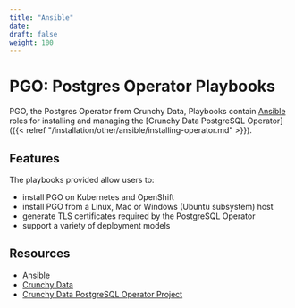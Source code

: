 ```yaml
---
title: "Ansible"
date:
draft: false
weight: 100
---
```


# PGO: Postgres Operator Playbooks

PGO, the Postgres Operator from Crunchy Data, Playbooks contain [Ansible](https://www.ansible.com/)
roles for installing and managing the [Crunchy Data PostgreSQL Operator]({{< relref "/installation/other/ansible/installing-operator.md" >}}).  

## Features

The playbooks provided allow users to:

* install PGO on Kubernetes and OpenShift
* install PGO from a Linux, Mac or Windows (Ubuntu subsystem) host
* generate TLS certificates required by the PostgreSQL Operator
* support a variety of deployment models

## Resources

* [Ansible](https://www.ansible.com/)
* [Crunchy Data](https://www.pg.percona.com/)
* [Crunchy Data PostgreSQL Operator Project](https://github.com/CrunchyData/postgres-operator)
